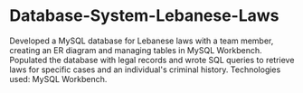 # Database-System-Lebanese-Laws
Developed a MySQL database for Lebanese laws with a team member, creating an ER diagram and managing tables in MySQL Workbench. Populated the database with legal records and wrote SQL queries to retrieve laws for specific cases and an individual's criminal history. Technologies used: MySQL Workbench.
